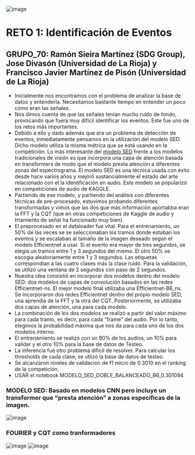 ![image](https://user-images.githubusercontent.com/116558787/197547402-7aea89ce-1cf8-4156-830a-a0a822622aa3.png)
# RETO 1: Identificación de Eventos
## GRUPO_70: Ramón Sieira Martínez (SDG Group), Jose Divasón (Universidad de La Rioja) y Francisco Javier Martínez de Pisón (Universidad de La Rioja)
 - Inicialmente nos encontramos con el problema de analizar la base de datos y entenderla. Necesitamos bastante tiempo en entender un poco cómo eran las señales.
 - Nos dimos cuenta de que las señales tenían mucho ruido de fondo, provocando que fuera muy difícil identificar los eventos. Este fue uno de los retos más importantes.
 - Debido a ello y dado además que era un problema de detección de eventos, inmediatamente pensamos en la utilización del modelo SED. Dicho modelo utiliza la misma métrica que se está usando en la competición. Lo más interesante del [modelo SED](https://tut-arg.github.io/sed_eval/tutorial.html) frente a los modelos tradicionales de visión es que incorpora una capa de atención basada en transformers de modo que el modelo presta atención a diferentes zonas del espectrograma. El modelo SED es una técnica usada con éxito desde hace varios años y mejoró sustancialmente el estado del arte relacionado con el la identificación en audio. Este modelo se popularizó en competiciones de audio de KAGGLE.
 - Partiendo de ese modelo, y partiendo del análisis con diferentes técnicas de pre-procesado, estuvimos probando diferentes transformadas y vimos que las dos que más información aportabba eran la FFT y la CQT (que en otras competiciones de Kaggle de audio y trtamiento de señal ha funcionado muy bien). 
 - El preprocesado en el dataloader fue vital. Para el entrenamiento, un 50% de las veces se se seleccionaban los tramos donde estaban los eventos y se escalaban al tamaño de la imagen deseado según el modelo Efficientnet a usar. Si el evento era mayor de tres segundos, se elegia un tramos entre 1 y 3 segundos del mismo. El otro 50% se escogia aleatoriamente entre 1 y 3 segundos. Las etiquetas correspondian a las cuatro clases más la clase ruido. Para la validación, se utilizó una ventana de 2 segundos con paso de 2 segundos.
 - Nuestra idea consistió en incorporar dos modelos dentro del modelo SED: dos modelos de capas de convolución basados en las redes Efficientnet-ns. El mejor modelo final utilizaba una Efficientnet-B6_ns. Se incorporaron dos redes Efficientnet dentro del propio modelo SED, una aprendia de la FFT y la otra del CQT. Posteriormente, se utilizaba dos capas de atención, una para cada modelo.
 - La combinación de los dos modelos se realizó a partir del valor máximo para cada tramo, es decir, para cada "frame" del audio. Por lo tanto, elegimos la probabilidad máxima que nos da para cada uno de los dos modelos interno.
 - El entrenamiento se realizó con un 80% de los audios, un 10% para validar y el otro 10% para la base de datos de Testeo.
 - La inferencia fué otro problema dificil de resolver. Para calcular los thresholds de cada clase, se utlizó la base de datos de testeo.
 - Se alcanzaron niveles de validacion de f1 micro de 0.3010 en el ranking de la competición.
 - USAR el notebook MODELO_SED_DOBLE_BALANCEADO_B6_0.301094
### MODELO SED: Basado en modelos CNN pero incluye un transformer que “presta atención” a zonas específicas de la imagen. 
![image](https://user-images.githubusercontent.com/116558787/197606751-7ec89915-7ab4-4647-a93d-aa2e12e74f8b.png)

### FOURIER y CQT como tranformadores
![image](https://user-images.githubusercontent.com/116558787/197638943-9946f1f8-eed2-40bb-b9c9-36d5e9136f08.png)
![image](https://user-images.githubusercontent.com/116558787/197638945-ad4ba897-88e7-4c9c-9259-da85a1ea9909.png)

